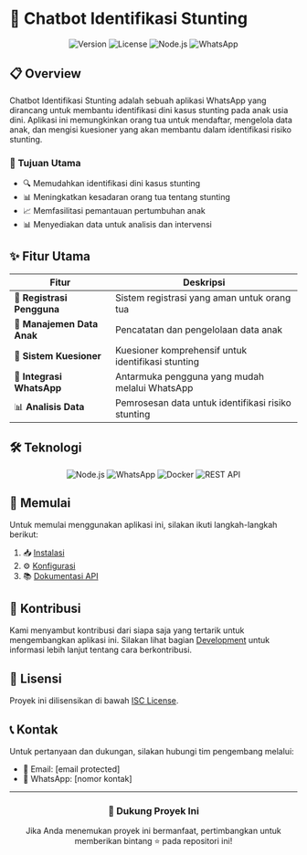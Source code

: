 # 🤖 Chatbot Identifikasi Stunting

<div align="center">

![Version](https://img.shields.io/badge/version-1.0.0-blue.svg)
![License](https://img.shields.io/badge/license-ISC-green.svg)
![Node.js](https://img.shields.io/badge/Node.js-v18.x-green)
![WhatsApp](https://img.shields.io/badge/WhatsApp-API-blue)

</div>

## 📋 Overview

Chatbot Identifikasi Stunting adalah sebuah aplikasi WhatsApp yang dirancang untuk membantu identifikasi dini kasus stunting pada anak usia dini. Aplikasi ini memungkinkan orang tua untuk mendaftar, mengelola data anak, dan mengisi kuesioner yang akan membantu dalam identifikasi risiko stunting.

### 🎯 Tujuan Utama

- 🔍 Memudahkan identifikasi dini kasus stunting
- 📊 Meningkatkan kesadaran orang tua tentang stunting
- 📈 Memfasilitasi pemantauan pertumbuhan anak
- 📊 Menyediakan data untuk analisis dan intervensi

## ✨ Fitur Utama

| Fitur | Deskripsi |
|-------|-----------|
| 👤 **Registrasi Pengguna** | Sistem registrasi yang aman untuk orang tua |
| 👶 **Manajemen Data Anak** | Pencatatan dan pengelolaan data anak |
| 📝 **Sistem Kuesioner** | Kuesioner komprehensif untuk identifikasi stunting |
| 💬 **Integrasi WhatsApp** | Antarmuka pengguna yang mudah melalui WhatsApp |
| 📊 **Analisis Data** | Pemrosesan data untuk identifikasi risiko stunting |

## 🛠️ Teknologi

<div align="center">

![Node.js](https://img.shields.io/badge/Node.js-339933?style=for-the-badge&logo=nodedotjs&logoColor=white)
![WhatsApp](https://img.shields.io/badge/WhatsApp-25D366?style=for-the-badge&logo=whatsapp&logoColor=white)
![Docker](https://img.shields.io/badge/Docker-2496ED?style=for-the-badge&logo=docker&logoColor=white)
![REST API](https://img.shields.io/badge/REST_API-FF6B6B?style=for-the-badge&logo=rest&logoColor=white)

</div>

## 🚀 Memulai

Untuk memulai menggunakan aplikasi ini, silakan ikuti langkah-langkah berikut:

1. 📥 [Instalasi](getting-started/installation.md)
2. ⚙️ [Konfigurasi](getting-started/configuration.md)
3. 📚 [Dokumentasi API](api/README.md)

## 🤝 Kontribusi

Kami menyambut kontribusi dari siapa saja yang tertarik untuk mengembangkan aplikasi ini. Silakan lihat bagian [Development](development/README.md) untuk informasi lebih lanjut tentang cara berkontribusi.

## 📄 Lisensi

Proyek ini dilisensikan di bawah [ISC License](LICENSE).

## 📞 Kontak

Untuk pertanyaan dan dukungan, silakan hubungi tim pengembang melalui:

- 📧 Email: [email protected]
- 💬 WhatsApp: [nomor kontak]

---

<div align="center">

### 🌟 Dukung Proyek Ini

Jika Anda menemukan proyek ini bermanfaat, pertimbangkan untuk memberikan bintang ⭐ pada repositori ini!

</div> 